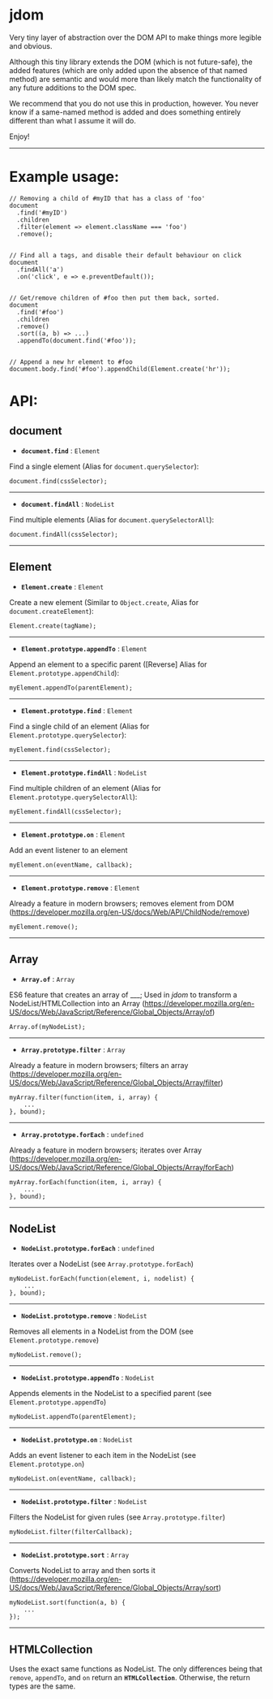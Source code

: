 # jdom
Very tiny layer of abstraction over the DOM API to make things more legible and obvious.

Although this tiny library extends the DOM (which is not future-safe), the added features (which are only added upon the absence of that named method) are semantic and would more than likely match the functionality of any future additions to the DOM spec.

We recommend that you do not use this in production, however. You never know if a same-named method is added and does something entirely different than what I assume it will do.

Enjoy!

---

Example usage:
===

    // Removing a child of #myID that has a class of 'foo'
    document
      .find('#myID')
      .children
      .filter(element => element.className === 'foo')
      .remove();


    // Find all a tags, and disable their default behaviour on click
    document
      .findAll('a')
      .on('click', e => e.preventDefault());


    // Get/remove children of #foo then put them back, sorted.
    document
      .find('#foo')
      .children
      .remove()
      .sort((a, b) => ...)
      .appendTo(document.find('#foo'));
    

    // Append a new hr element to #foo
    document.body.find('#foo').appendChild(Element.create('hr'));
    

API:
===

document
---

- **`document.find`** : `Element`

Find a single element (Alias for `document.querySelector`):

    document.find(cssSelector);
    
---

- **`document.findAll`** : `NodeList`

Find multiple elements (Alias for `document.querySelectorAll`):

    document.findAll(cssSelector);
    
---

Element
---

- **`Element.create`** : `Element`

Create a new element (Similar to `Object.create`, Alias for `document.createElement`):

    Element.create(tagName);

---

- **`Element.prototype.appendTo`** : `Element`

Append an element to a specific parent ([Reverse] Alias for `Element.prototype.appendChild`):

    myElement.appendTo(parentElement);

---

- **`Element.prototype.find`** : `Element`

Find a single child of an element (Alias for `Element.prototype.querySelector`):

    myElement.find(cssSelector);

---

- **`Element.prototype.findAll`** : `NodeList`

Find multiple children of an element (Alias for `Element.prototype.querySelectorAll`):

    myElement.findAll(cssSelector);

---

- **`Element.prototype.on`** : `Element`

Add an event listener to an element

    myElement.on(eventName, callback);

---

- **`Element.prototype.remove`** : `Element`

Already a feature in modern browsers; removes element from DOM
(https://developer.mozilla.org/en-US/docs/Web/API/ChildNode/remove)

    myElement.remove();
    
---

Array
---

- **`Array.of`** : `Array`

ES6 feature that creates an array of ___; Used in *jdom* to transform a NodeList/HTMLCollection into an Array
(https://developer.mozilla.org/en-US/docs/Web/JavaScript/Reference/Global_Objects/Array/of)

    Array.of(myNodeList);
    
---

- **`Array.prototype.filter`** : `Array`

Already a feature in modern browsers; filters an array
(https://developer.mozilla.org/en-US/docs/Web/JavaScript/Reference/Global_Objects/Array/filter)

    myArray.filter(function(item, i, array) {
        ...
    }, bound);
    
---

- **`Array.prototype.forEach`** : `undefined`

Already a feature in modern browsers; iterates over Array
(https://developer.mozilla.org/en-US/docs/Web/JavaScript/Reference/Global_Objects/Array/forEach)

    myArray.forEach(function(item, i, array) {
        ...
    }, bound);
    
---

NodeList
---

- **`NodeList.prototype.forEach`** : `undefined`

Iterates over a NodeList
(see `Array.prototype.forEach`)

    myNodeList.forEach(function(element, i, nodelist) {
        ...
    }, bound);

---

- **`NodeList.prototype.remove`** : `NodeList`

Removes all elements in a NodeList from the DOM
(see `Element.prototype.remove`)

    myNodeList.remove();

---

- **`NodeList.prototype.appendTo`** : `NodeList`

Appends elements in the NodeList to a specified parent
(see `Element.prototype.appendTo`)

    myNodeList.appendTo(parentElement);
    
---

- **`NodeList.prototype.on`** : `NodeList`

Adds an event listener to each item in the NodeList
(see `Element.prototype.on`)

    myNodeList.on(eventName, callback);
    
---

- **`NodeList.prototype.filter`** : `NodeList`

Filters the NodeList for given rules
(see `Array.prototype.filter`)

    myNodeList.filter(filterCallback);
    
---

- **`NodeList.prototype.sort`** : `Array`

Converts NodeList to array and then sorts it
(https://developer.mozilla.org/en-US/docs/Web/JavaScript/Reference/Global_Objects/Array/sort)

    myNodeList.sort(function(a, b) {
        ...
    });
    
---

HTMLCollection
---

Uses the exact same functions as NodeList. The only differences being that `remove`, `appendTo`, and `on` return an **`HTMLCollection`**. Otherwise, the return types are the same.
